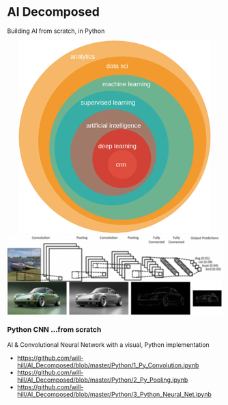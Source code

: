 # AI Decomposed  
Building AI from scratch, in Python  
<center><img src='imgs/venn.png' width='450' /></center>
<img src='imgs/cnn_porche.png' width='750' />

### Python CNN ...from scratch  
AI & Convolutional Neural Network with a visual, Python implementation  

*  https://github.com/will-hill/AI_Decomposed/blob/master/Python/1_Py_Convolution.ipynb
*  https://github.com/will-hill/AI_Decomposed/blob/master/Python/2_Py_Pooling.ipynb
*  https://github.com/will-hill/AI_Decomposed/blob/master/Python/3_Python_Neural_Net.ipynb
